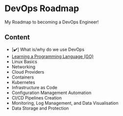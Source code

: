 # DevOps Roadmap

My Roadmap to becoming a DevOps Engineer!

## Content

- [✔️] What is/why do we use DevOps
- [Learning a Programming Language (GO)](go/README.md)
- Linux Basics
- Networking
- Cloud Providers
- Containers
- Kubernetes
- Infrastructure as Code
- Configuration Management Automation
- CI/CD Pipelines Creation
- Monitoring, Log Management, and Data Visualisation
- Data Storage and Protection
